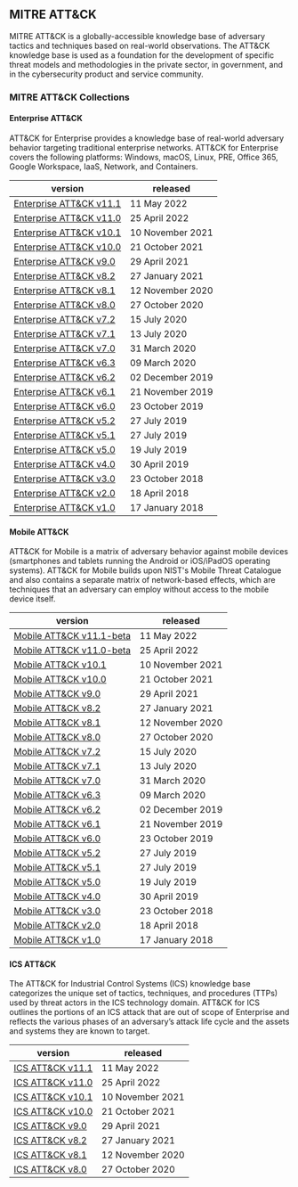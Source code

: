 <!-- begin index generated by util/index-to-md.py -->
## MITRE ATT&CK

MITRE ATT&CK is a globally-accessible knowledge base of adversary tactics and techniques based on real-world observations. The ATT&CK knowledge base is used as a foundation for the development of specific threat models and methodologies in the private sector, in government, and in the cybersecurity product and service community.

### MITRE ATT&CK Collections

#### Enterprise ATT&CK

ATT&CK for Enterprise provides a knowledge base of real-world adversary behavior targeting traditional enterprise networks. ATT&CK for Enterprise covers the following platforms: Windows, macOS, Linux, PRE, Office 365, Google Workspace, IaaS, Network, and Containers.

| version                                                                                                                                         | released         |
|-------------------------------------------------------------------------------------------------------------------------------------------------|------------------|
| [Enterprise ATT&CK v11.1](https://raw.githubusercontent.com/mitre-attack/attack-stix-data/master/enterprise-attack/enterprise-attack-11.1.json) | 11 May 2022      |
| [Enterprise ATT&CK v11.0](https://raw.githubusercontent.com/mitre-attack/attack-stix-data/master/enterprise-attack/enterprise-attack-11.0.json) | 25 April 2022    |
| [Enterprise ATT&CK v10.1](https://raw.githubusercontent.com/mitre-attack/attack-stix-data/master/enterprise-attack/enterprise-attack-10.1.json) | 10 November 2021 |
| [Enterprise ATT&CK v10.0](https://raw.githubusercontent.com/mitre-attack/attack-stix-data/master/enterprise-attack/enterprise-attack-10.0.json) | 21 October 2021  |
| [Enterprise ATT&CK v9.0](https://raw.githubusercontent.com/mitre-attack/attack-stix-data/master/enterprise-attack/enterprise-attack-9.0.json)   | 29 April 2021    |
| [Enterprise ATT&CK v8.2](https://raw.githubusercontent.com/mitre-attack/attack-stix-data/master/enterprise-attack/enterprise-attack-8.2.json)   | 27 January 2021  |
| [Enterprise ATT&CK v8.1](https://raw.githubusercontent.com/mitre-attack/attack-stix-data/master/enterprise-attack/enterprise-attack-8.1.json)   | 12 November 2020 |
| [Enterprise ATT&CK v8.0](https://raw.githubusercontent.com/mitre-attack/attack-stix-data/master/enterprise-attack/enterprise-attack-8.0.json)   | 27 October 2020  |
| [Enterprise ATT&CK v7.2](https://raw.githubusercontent.com/mitre-attack/attack-stix-data/master/enterprise-attack/enterprise-attack-7.2.json)   | 15 July 2020     |
| [Enterprise ATT&CK v7.1](https://raw.githubusercontent.com/mitre-attack/attack-stix-data/master/enterprise-attack/enterprise-attack-7.1.json)   | 13 July 2020     |
| [Enterprise ATT&CK v7.0](https://raw.githubusercontent.com/mitre-attack/attack-stix-data/master/enterprise-attack/enterprise-attack-7.0.json)   | 31 March 2020    |
| [Enterprise ATT&CK v6.3](https://raw.githubusercontent.com/mitre-attack/attack-stix-data/master/enterprise-attack/enterprise-attack-6.3.json)   | 09 March 2020    |
| [Enterprise ATT&CK v6.2](https://raw.githubusercontent.com/mitre-attack/attack-stix-data/master/enterprise-attack/enterprise-attack-6.2.json)   | 02 December 2019 |
| [Enterprise ATT&CK v6.1](https://raw.githubusercontent.com/mitre-attack/attack-stix-data/master/enterprise-attack/enterprise-attack-6.1.json)   | 21 November 2019 |
| [Enterprise ATT&CK v6.0](https://raw.githubusercontent.com/mitre-attack/attack-stix-data/master/enterprise-attack/enterprise-attack-6.0.json)   | 23 October 2019  |
| [Enterprise ATT&CK v5.2](https://raw.githubusercontent.com/mitre-attack/attack-stix-data/master/enterprise-attack/enterprise-attack-5.2.json)   | 27 July 2019     |
| [Enterprise ATT&CK v5.1](https://raw.githubusercontent.com/mitre-attack/attack-stix-data/master/enterprise-attack/enterprise-attack-5.1.json)   | 27 July 2019     |
| [Enterprise ATT&CK v5.0](https://raw.githubusercontent.com/mitre-attack/attack-stix-data/master/enterprise-attack/enterprise-attack-5.0.json)   | 19 July 2019     |
| [Enterprise ATT&CK v4.0](https://raw.githubusercontent.com/mitre-attack/attack-stix-data/master/enterprise-attack/enterprise-attack-4.0.json)   | 30 April 2019    |
| [Enterprise ATT&CK v3.0](https://raw.githubusercontent.com/mitre-attack/attack-stix-data/master/enterprise-attack/enterprise-attack-3.0.json)   | 23 October 2018  |
| [Enterprise ATT&CK v2.0](https://raw.githubusercontent.com/mitre-attack/attack-stix-data/master/enterprise-attack/enterprise-attack-2.0.json)   | 18 April 2018    |
| [Enterprise ATT&CK v1.0](https://raw.githubusercontent.com/mitre-attack/attack-stix-data/master/enterprise-attack/enterprise-attack-1.0.json)   | 17 January 2018  |

#### Mobile ATT&CK

ATT&CK for Mobile is a matrix of adversary behavior against mobile devices (smartphones and tablets running the Android or iOS/iPadOS operating systems). ATT&CK for Mobile builds upon NIST's Mobile Threat Catalogue and also contains a separate matrix of network-based effects, which are techniques that an adversary can employ without access to the mobile device itself.

| version                                                                                                                                       | released         |
|-----------------------------------------------------------------------------------------------------------------------------------------------|------------------|
| [Mobile ATT&CK v11.1-beta](https://raw.githubusercontent.com/mitre-attack/attack-stix-data/master/mobile-attack/mobile-attack-11.1-beta.json) | 11 May 2022      |
| [Mobile ATT&CK v11.0-beta](https://raw.githubusercontent.com/mitre-attack/attack-stix-data/master/mobile-attack/mobile-attack-11.0-beta.json) | 25 April 2022    |
| [Mobile ATT&CK v10.1](https://raw.githubusercontent.com/mitre-attack/attack-stix-data/master/mobile-attack/mobile-attack-10.1.json)           | 10 November 2021 |
| [Mobile ATT&CK v10.0](https://raw.githubusercontent.com/mitre-attack/attack-stix-data/master/mobile-attack/mobile-attack-10.0.json)           | 21 October 2021  |
| [Mobile ATT&CK v9.0](https://raw.githubusercontent.com/mitre-attack/attack-stix-data/master/mobile-attack/mobile-attack-9.0.json)             | 29 April 2021    |
| [Mobile ATT&CK v8.2](https://raw.githubusercontent.com/mitre-attack/attack-stix-data/master/mobile-attack/mobile-attack-8.2.json)             | 27 January 2021  |
| [Mobile ATT&CK v8.1](https://raw.githubusercontent.com/mitre-attack/attack-stix-data/master/mobile-attack/mobile-attack-8.1.json)             | 12 November 2020 |
| [Mobile ATT&CK v8.0](https://raw.githubusercontent.com/mitre-attack/attack-stix-data/master/mobile-attack/mobile-attack-8.0.json)             | 27 October 2020  |
| [Mobile ATT&CK v7.2](https://raw.githubusercontent.com/mitre-attack/attack-stix-data/master/mobile-attack/mobile-attack-7.2.json)             | 15 July 2020     |
| [Mobile ATT&CK v7.1](https://raw.githubusercontent.com/mitre-attack/attack-stix-data/master/mobile-attack/mobile-attack-7.1.json)             | 13 July 2020     |
| [Mobile ATT&CK v7.0](https://raw.githubusercontent.com/mitre-attack/attack-stix-data/master/mobile-attack/mobile-attack-7.0.json)             | 31 March 2020    |
| [Mobile ATT&CK v6.3](https://raw.githubusercontent.com/mitre-attack/attack-stix-data/master/mobile-attack/mobile-attack-6.3.json)             | 09 March 2020    |
| [Mobile ATT&CK v6.2](https://raw.githubusercontent.com/mitre-attack/attack-stix-data/master/mobile-attack/mobile-attack-6.2.json)             | 02 December 2019 |
| [Mobile ATT&CK v6.1](https://raw.githubusercontent.com/mitre-attack/attack-stix-data/master/mobile-attack/mobile-attack-6.1.json)             | 21 November 2019 |
| [Mobile ATT&CK v6.0](https://raw.githubusercontent.com/mitre-attack/attack-stix-data/master/mobile-attack/mobile-attack-6.0.json)             | 23 October 2019  |
| [Mobile ATT&CK v5.2](https://raw.githubusercontent.com/mitre-attack/attack-stix-data/master/mobile-attack/mobile-attack-5.2.json)             | 27 July 2019     |
| [Mobile ATT&CK v5.1](https://raw.githubusercontent.com/mitre-attack/attack-stix-data/master/mobile-attack/mobile-attack-5.1.json)             | 27 July 2019     |
| [Mobile ATT&CK v5.0](https://raw.githubusercontent.com/mitre-attack/attack-stix-data/master/mobile-attack/mobile-attack-5.0.json)             | 19 July 2019     |
| [Mobile ATT&CK v4.0](https://raw.githubusercontent.com/mitre-attack/attack-stix-data/master/mobile-attack/mobile-attack-4.0.json)             | 30 April 2019    |
| [Mobile ATT&CK v3.0](https://raw.githubusercontent.com/mitre-attack/attack-stix-data/master/mobile-attack/mobile-attack-3.0.json)             | 23 October 2018  |
| [Mobile ATT&CK v2.0](https://raw.githubusercontent.com/mitre-attack/attack-stix-data/master/mobile-attack/mobile-attack-2.0.json)             | 18 April 2018    |
| [Mobile ATT&CK v1.0](https://raw.githubusercontent.com/mitre-attack/attack-stix-data/master/mobile-attack/mobile-attack-1.0.json)             | 17 January 2018  |

#### ICS ATT&CK

The ATT&CK for Industrial Control Systems (ICS) knowledge base categorizes the unique set of tactics, techniques, and procedures (TTPs) used by threat actors in the ICS technology domain. ATT&CK for ICS outlines the portions of an ICS attack that are out of scope of Enterprise and reflects the various phases of an adversary’s attack life cycle and the assets and systems they are known to target.

| version                                                                                                                    | released         |
|----------------------------------------------------------------------------------------------------------------------------|------------------|
| [ICS ATT&CK v11.1](https://raw.githubusercontent.com/mitre-attack/attack-stix-data/master/ics-attack/ics-attack-11.1.json) | 11 May 2022      |
| [ICS ATT&CK v11.0](https://raw.githubusercontent.com/mitre-attack/attack-stix-data/master/ics-attack/ics-attack-11.0.json) | 25 April 2022    |
| [ICS ATT&CK v10.1](https://raw.githubusercontent.com/mitre-attack/attack-stix-data/master/ics-attack/ics-attack-10.1.json) | 10 November 2021 |
| [ICS ATT&CK v10.0](https://raw.githubusercontent.com/mitre-attack/attack-stix-data/master/ics-attack/ics-attack-10.0.json) | 21 October 2021  |
| [ICS ATT&CK v9.0](https://raw.githubusercontent.com/mitre-attack/attack-stix-data/master/ics-attack/ics-attack-9.0.json)   | 29 April 2021    |
| [ICS ATT&CK v8.2](https://raw.githubusercontent.com/mitre-attack/attack-stix-data/master/ics-attack/ics-attack-8.2.json)   | 27 January 2021  |
| [ICS ATT&CK v8.1](https://raw.githubusercontent.com/mitre-attack/attack-stix-data/master/ics-attack/ics-attack-8.1.json)   | 12 November 2020 |
| [ICS ATT&CK v8.0](https://raw.githubusercontent.com/mitre-attack/attack-stix-data/master/ics-attack/ics-attack-8.0.json)   | 27 October 2020  |

<!-- end index generated by util/index-to-md.py -->
